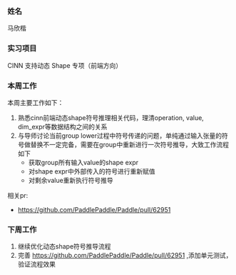 ### 姓名
马欣楷

### 实习项目
CINN 支持动态 Shape 专项（前端方向）

### 本周工作
本周主要工作如下：
1. 熟悉cinn前端动态shape符号推理相关代码，理清operation, value, dim_expr等数据结构之间的关系
2. 与导师讨论当前group lower过程中符号传递的问题，单纯通过输入张量的符号做替换不一定完备，需要在group中重新进行一次符号推导，大致工作流程如下  
    * 获取group所有输入value的shape expr
    * 对shape expr中外部传入的符号进行重新赋值
    * 对剩余value重新执行符号推导  

相关pr:
* https://github.com/PaddlePaddle/Paddle/pull/62951

### 下周工作

1. 继续优化动态shape符号推导流程
2. 完善 https://github.com/PaddlePaddle/Paddle/pull/62951 ,添加单元测试，验证流程效果
